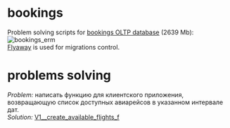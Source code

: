 # bookings
Problem solving scripts for [bookings OLTP database](https://github.com/alex97iv/bookings-db/blob/main/bookings_desc.pdf) (2639 Mb):
![bookings_erm](https://github.com/alex97iv/bookings-db/blob/main/bookings_erm.png) <br>
[Flyaway](https://flywaydb.org/) is used for migrations control. <br>
# problems solving <br>
*Problem:* написать функцию для клиентского приложения, возвращающую список доступных авиарейсов в указанном интервале дат. <br>
*Solution:* [V1__create_available_flights_f](./migrations/V1__create_available_flights_f.pgsql) <br>
